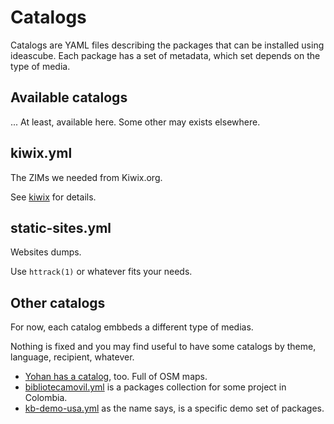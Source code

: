 # Catalogs

Catalogs are YAML files describing the packages that can be installed using
ideascube. Each package has a set of metadata, which set depends on the type of
media.

## Available catalogs

... At least, available here. Some other may exists elsewhere.

## kiwix.yml

The ZIMs we needed from Kiwix.org.

See [kiwix](kiwix.md) for details.

## static-sites.yml

Websites dumps.

Use `httrack(1)` or whatever fits your needs.

## Other catalogs

For now, each catalog embbeds a different type of medias.

Nothing is fixed and you may find useful to have some catalogs by theme,
language, recipient, whatever.

* [Yohan has a catalog](http://catalog.yohanboniface.me/catalog.yml), too. Full of OSM maps.
* [bibliotecamovil.yml](../bibliotecamovil.yml) is a packages collection for some project in Colombia.
* [kb-demo-usa.yml](../kb-demo-usa.yml) as the name says, is a specific demo set of packages.
